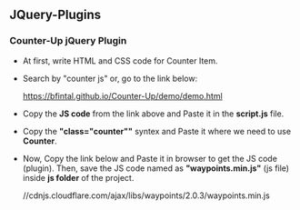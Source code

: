 ## JQuery-Plugins
### Counter-Up jQuery Plugin
- At first, write HTML and CSS code for Counter Item.
- Search by "counter js" or, go to the link below:

  https://bfintal.github.io/Counter-Up/demo/demo.html
- Copy the **JS code** from the link above and Paste it in the **script.js** file.
- Copy the **"class="counter""** syntex and Paste it where we need to use **Counter**.
- Now, Copy the link below and Paste it in browser to get the JS code (plugin). Then, save the JS code named as **"waypoints.min.js"** (js file) inside **js folder** of the project.

  //cdnjs.cloudflare.com/ajax/libs/waypoints/2.0.3/waypoints.min.js
  
  
